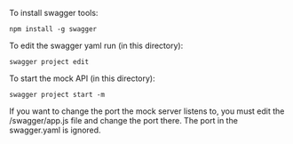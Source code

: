 To install swagger tools:
```
npm install -g swagger
```

To edit the swagger yaml run (in this directory):
```
swagger project edit
```

To start the mock API (in this directory):
```
swagger project start -m
```

If you want to change the port the mock server listens to, you must edit the /swagger/app.js file and change the port there. The port in the swagger.yaml is ignored.